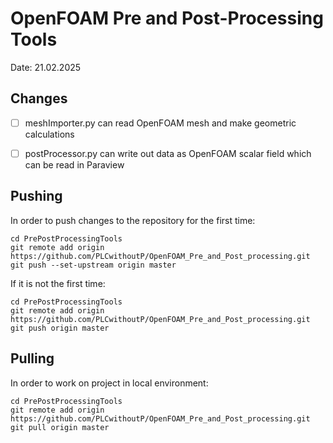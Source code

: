 # OpenFOAM Pre and Post-Processing Tools

Date: 21.02.2025

## Changes

- [ ] meshImporter.py can read OpenFOAM mesh and make geometric calculations

- [ ] postProcessor.py can write out data as OpenFOAM scalar field which can be read in Paraview

## Pushing

In order to push changes to the repository for the first time:

```
cd PrePostProcessingTools
git remote add origin https://github.com/PLCwithoutP/OpenFOAM_Pre_and_Post_processing.git
git push --set-upstream origin master
```

If it is not the first time:
```
cd PrePostProcessingTools
git remote add origin https://github.com/PLCwithoutP/OpenFOAM_Pre_and_Post_processing.git
git push origin master
```

## Pulling

In order to work on project in local environment:

```
cd PrePostProcessingTools
git remote add origin https://github.com/PLCwithoutP/OpenFOAM_Pre_and_Post_processing.git
git pull origin master
```
